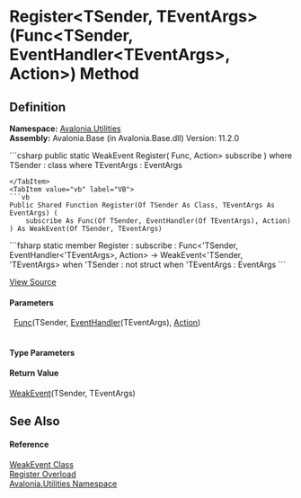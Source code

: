 # Register&lt;TSender, TEventArgs&gt;(Func&lt;TSender, EventHandler&lt;TEventArgs&gt;, Action&gt;) Method




## Definition
**Namespace:** <a href="N_Avalonia_Utilities">Avalonia.Utilities</a>  
**Assembly:** Avalonia.Base (in Avalonia.Base.dll) Version: 11.2.0

<Tabs groupId="api-code-preview">
<TabItem value="csharp" label="C#">
```csharp
public static WeakEvent<TSender, TEventArgs> Register<TSender, TEventArgs>(
	Func<TSender, EventHandler<TEventArgs>, Action> subscribe
)
where TSender : class
where TEventArgs : EventArgs

```
</TabItem>
<TabItem value="vb" label="VB">
```vb
Public Shared Function Register(Of TSender As Class, TEventArgs As EventArgs) ( 
	subscribe As Func(Of TSender, EventHandler(Of TEventArgs), Action)
) As WeakEvent(Of TSender, TEventArgs)
```
</TabItem>
<TabItem value="fsharp" label="F#">
```fsharp
static member Register : 
        subscribe : Func<'TSender, EventHandler<'TEventArgs>, Action> -> WeakEvent<'TSender, 'TEventArgs>  when 'TSender : not struct when 'TEventArgs : EventArgs
```
</TabItem>
</Tabs>



<a href="https://github.com/AvaloniaUI/Avalonia/tree/master/src/Avalonia.Base/Utilities/WeakEvent.cs#L130" title="View the source code">View Source</a>



#### Parameters
<dl><dt>  <a href="https://learn.microsoft.com/dotnet/api/system.func-3" target="_blank" rel="noopener noreferrer">Func</a>(TSender, <a href="https://learn.microsoft.com/dotnet/api/system.eventhandler-1" target="_blank" rel="noopener noreferrer">EventHandler</a>(TEventArgs), <a href="https://learn.microsoft.com/dotnet/api/system.action" target="_blank" rel="noopener noreferrer">Action</a>)</dt><dd> </dd></dl>

#### Type Parameters
<dl><dt /><dd /><dt /><dd /></dl>

#### Return Value
<a href="T_Avalonia_Utilities_WeakEvent_2">WeakEvent</a>(TSender, TEventArgs)

## See Also


#### Reference
<a href="T_Avalonia_Utilities_WeakEvent">WeakEvent Class</a>  
<a href="Overload_Avalonia_Utilities_WeakEvent_Register">Register Overload</a>  
<a href="N_Avalonia_Utilities">Avalonia.Utilities Namespace</a>  
